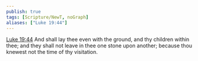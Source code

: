 ```yaml
---
publish: true
tags: [Scripture/NewT, noGraph]
aliases: ["Luke 19:44"]
---
```

[Luke 19:44](https://churchofjesuschrist.org/study/scriptures/nt/luke/19?lang=eng&id=p44#p44) And shall lay thee even with the ground, and thy children within thee; and they shall not leave in thee one stone upon another; because thou knewest not the time of thy visitation.

